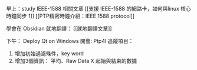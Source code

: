 早上：study IEEE-1588 相關文章
[[支援 IEEE-1588 的網路卡，如何與linux 核心時鐘同步 1]]
[[PTP精密時鐘介紹：IEEE 1588 protocol]]

學會在 Obsidian 就地翻譯：
[[就地翻譯文章]]

下午：
Deploy Qt on Windows
開會: 
  Ptp4l 追蹤項目：
  1. 增加初始過濾條件，key word 
  2. 增加3個資訊：
		  平均、Raw Data X 起始與結束的數據